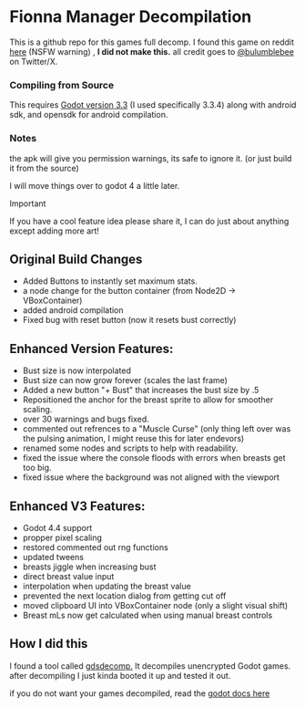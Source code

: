 # Fionna Manager Decompilation
This is a github repo for this games full decomp. I found this game on reddit [here](https://www.reddit.com/r/ExpansionHentai/comments/phf8d9/f_someone_made_a_free_little_growth_game/) (NSFW warning) , **I did not make this.**  all credit goes to [@bulumblebee](https://twitter.com/bulumblebee) on Twitter/X. 

### Compiling from Source
This requires [Godot version 3.3](https://godotengine.org/download/archive/3.4-stable/) (I used specifically 3.3.4)
along with android sdk, and opensdk for android compilation.

### Notes
the apk will give you permission warnings, its safe to ignore it. (or just build it from the source)

I will move things over to godot 4 a little later.

> [!IMPORTANT]
> If you have a cool feature idea please share it, I can do just about anything except adding more art!

## Original Build Changes

 - Added Buttons to instantly set maximum stats.
 - a node change for the button container (from Node2D -> VBoxContainer)
 - added android compilation
 - Fixed bug with reset button (now it resets bust correctly)

## Enhanced Version Features:

- Bust size is now interpolated
- Bust size can now grow forever (scales the last frame)
- Added a new button "+ Bust" that increases the bust size by .5
- Repositioned the anchor for the breast sprite to allow for smoother scaling.
- over 30 warnings and bugs fixed.
- commented out refrences to a "Muscle Curse" (only thing left over was the pulsing animation, I might reuse this for later endevors)
- renamed some nodes and scripts to help with readability.
- fixed the issue where the console floods with errors when breasts get too big.
- fixed issue where the background was not aligned with the viewport

## Enhanced V3 Features:

- Godot 4.4 support
- propper pixel scaling
- restored commented out rng functions
- updated tweens
- breasts jiggle when increasing bust
- direct breast value input
- interpolation when updating the breast value
- prevented the next location dialog from getting cut off
- moved clipboard UI into VBoxContainer node (only a slight visual shift)
- Breast mLs now get calculated when using manual breast controls

 
 ## How I did this
 I found a tool called [gdsdecomp.](https://github.com/bruvzg/gdsdecomp) 
 It decompiles unencrypted Godot games.
after decompiling I just kinda booted it up and tested it out.

if you do not want your games decompiled, read the [godot docs here](https://docs.godotengine.org/en/stable/contributing/development/compiling/compiling_with_script_encryption_key.html)
